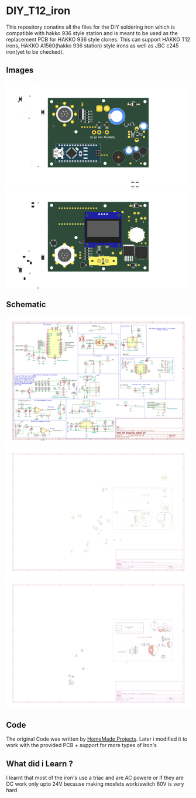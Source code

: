 # DIY_T12_iron  

This repository conatins all the files for the DIY soldering iron which is compatible with hakko 936 style station and is meant to be used as the replacement PCB for HAKKO 936 style clones. This can support HAKKO T12 irons, HAKKO A1560(hakko 936 station) style irons as well as JBC c245 iron(yet to be checked).  

## Images

![top view](<files/3d model/top_PCB.png>)  
![Bottom View](<files/3d model/bottom_PCB.png>)  

## Schematic  

![Schematic](<files/schematic/Soldering iron 936A + t12 compatible.svg>)
![Front fabrication](<files/schematic/Soldering iron 936A + t12 compatible-F_Fab.svg>)
![Bottom Fabrication](<files/schematic/Soldering iron 936A + t12 compatible-B_Fab.svg>)  

## Code

The original Code was written by [HomeMade Projects](https://www.youtube.com/watch?v=tIUbGNTiDyI). Later i modified it to work with the provided PCB + support for more types of Iron's  

## What did i Learn ?

I learnt that most of the iron's use a triac and are AC powere or if they are DC work only upto 24V because making mosfets work/switch 60V is very hard  
